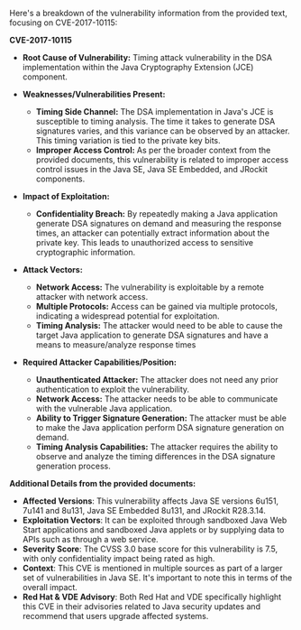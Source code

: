 Here's a breakdown of the vulnerability information from the provided text, focusing on CVE-2017-10115:

**CVE-2017-10115**

*   **Root Cause of Vulnerability:** Timing attack vulnerability in the DSA implementation within the Java Cryptography Extension (JCE) component.

*   **Weaknesses/Vulnerabilities Present:**
    *   **Timing Side Channel:** The DSA implementation in Java's JCE is susceptible to timing analysis.  The time it takes to generate DSA signatures varies, and this variance can be observed by an attacker. This timing variation is tied to the private key bits.
    *   **Improper Access Control:** As per the broader context from the provided documents, this vulnerability is related to improper access control issues in the Java SE, Java SE Embedded, and JRockit components.

*  **Impact of Exploitation:**
    *  **Confidentiality Breach:** By repeatedly making a Java application generate DSA signatures on demand and measuring the response times, an attacker can potentially extract information about the private key. This leads to unauthorized access to sensitive cryptographic information.

*   **Attack Vectors:**
    *   **Network Access:** The vulnerability is exploitable by a remote attacker with network access.
    *   **Multiple Protocols:** Access can be gained via multiple protocols, indicating a widespread potential for exploitation.
    *   **Timing Analysis:** The attacker would need to be able to cause the target Java application to generate DSA signatures and have a means to measure/analyze response times

*   **Required Attacker Capabilities/Position:**
    *   **Unauthenticated Attacker:** The attacker does not need any prior authentication to exploit the vulnerability.
    *   **Network Access:** The attacker needs to be able to communicate with the vulnerable Java application.
    *  **Ability to Trigger Signature Generation:** The attacker must be able to make the Java application perform DSA signature generation on demand.
    *  **Timing Analysis Capabilities:** The attacker requires the ability to observe and analyze the timing differences in the DSA signature generation process.

**Additional Details from the provided documents:**

*   **Affected Versions**: This vulnerability affects Java SE versions 6u151, 7u141 and 8u131, Java SE Embedded 8u131, and JRockit R28.3.14.
*   **Exploitation Vectors**: It can be exploited through sandboxed Java Web Start applications and sandboxed Java applets or by supplying data to APIs such as through a web service.
*   **Severity Score**: The CVSS 3.0 base score for this vulnerability is 7.5, with only confidentiality impact being rated as high.
*  **Context**: This CVE is mentioned in multiple sources as part of a larger set of vulnerabilities in Java SE. It's important to note this in terms of the overall impact.
*  **Red Hat & VDE Advisory**: Both Red Hat and VDE specifically highlight this CVE in their advisories related to Java security updates and recommend that users upgrade affected systems.